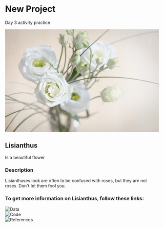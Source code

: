 # New Project
Day 3 activity practice

![](images/flowers.jpeg)

## Lisianthus
Is a beautiful flower

### Description
Lisianthuses look are often to be confused with roses, but they are not roses. Don't let them fool you.

### To get more information on Lisianthus, follow these links:  
![Data](https://github.com/kate-peskova/Practice1/tree/main/data)  
![Code](https://github.com/kate-peskova/Practice1/tree/main/code)  
![References](https://github.com/kate-peskova/Practice1/tree/main/references)
